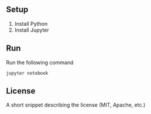 ## Setup

1. Install Python
2. Install Jupyter

## Run
Run the following command

`jupyter notebook`

## License

A short snippet describing the license (MIT, Apache, etc.)

